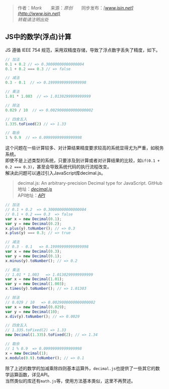 > 作者：*Mark*　　来源：*原创*　　同步发布：*[www.jsin.net](http://www.jsin.net)*  
> *转载请注明出处*

## JS中的数学(浮点)计算
JS 遵循 IEEE 754 规范，采用双精度存储，导致了浮点数字丢失了精度，如下。
```js
// 加法
0.1 + 0.2 // => 0.30000000000000004
0.1 + 0.2 === 0.3 // => false

// 减法
0.3 - 0.1  // => 0.19999999999999998

// 乘法
1.01 * 1.003  // => 1.0130299999999999

// 除法
0.029 / 10  // => 0.0029000000000000002

// 四舍五入
1.335.toFixed(2) // => 1.33

// 取余
1 % 0.9  // => 0.09999999999999998
```
这个问题在一些计算较多、对计算结果精度要求较高的系统显得尤为严重，如税务系统。  
即使不是上述类型的系统，只要涉及到计算或者对计算结果的比较，如`if(0.1 + 0.2 === 0.3)`，甚至会导致系统代码的执行流程改变。   
解决此问题可以通过引入JavaScript库decimal.js。   
>decimal.js: An arbitrary-precision Decimal type for JavaScript.
>GitHub地址：*[decimal.js](https://github.com/MikeMcl/decimal.js/)*  
>API地址：*[API](https://mikemcl.github.io/decimal.js/#decimal)*    
```js
// 加法
// 0.1 + 0.2  => 0.30000000000000004
// 0.1 + 0.2 === 0.3  => false
var x = new Decimal(0.1);
var y = new Decimal(0.2);
x.plus(y).toNumber(); // => 0.3
x.plus(y) === 0.3; // => true 

// 减法
// 0.3 - 0.1   => 0.19999999999999998
var x = new Decimal(0.3);
var y = new Decimal(0.1);
x.minus(y).toNumber(); // => 0.2

// 乘法
// 1.01 * 1.003   => 1.0130299999999999
var x = new Decimal(1.01);
var y = new Decimal(1.003);
x.times(y).toNumber(); // => 1.01303

// 除法
// 0.029 / 10   => 0.0029000000000000002
var x = new Decimal(0.029);
var y = new Decimal(10);
x.div(y).toNumber(); // => 0.0029

// 四舍五入
// 1.335.toFixed(2) => 1.33
new Decimal(1.335).toFixed(2); // => 1.34

// 取余
// 1 % 0.9  => 0.09999999999999998
x = new Decimal(1);
x.modulo(0.9).toNumber(); // => 0.1
```
除了上述的数学的加减乘除四则基本运算外，`decimal.js`也提供了一些其它的数学运算函数，详见API。   
当然类似的库还有`math.js`等，使用方法基本类似，这里不再赘述。